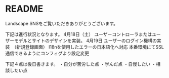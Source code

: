 # README

Landscape SNSをご覧いただきありがとうございます。

下記は進行状況となります。
4月18日（土）
ユーザーコントローラまたはユーザーモデルとサイトのデザインを実装。
4月19日
ユーザーのログイン機構の実装　（新規登録画面）
I18nを使用したエラーの日本語化へ対応
本番環境にてSSL通信できるようにコンフィグより設定変更

下記４点は後日書きます。
・自分が苦労した点
・学んだ点
・自慢したい
・相談したい点
